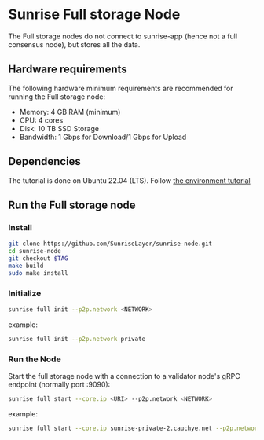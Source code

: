 # Sunrise Full storage Node

The Full storage nodes do not connect to sunrise-app (hence not a full consensus node), but stores all the data.

## Hardware requirements

The following hardware minimum requirements are recommended for running the Full storage node:

- Memory: 4 GB RAM (minimum)
- CPU: 4 cores
- Disk: 10 TB SSD Storage
- Bandwidth: 1 Gbps for Download/1 Gbps for Upload

## Dependencies

The tutorial is done on Ubuntu 22.04 (LTS).
Follow [the environment tutorial](../../resources/enviromant.md)

## Run the Full storage node

### Install

```bash
git clone https://github.com/SunriseLayer/sunrise-node.git
cd sunrise-node
git checkout $TAG
make build
sudo make install
```

### Initialize

```bash
sunrise full init --p2p.network <NETWORK>
```

example:

```bash
sunrise full init --p2p.network private
```

### Run the Node

Start the full storage node with a connection to a validator node's gRPC endpoint (normally port :9090):

```bash
sunrise full start --core.ip <URI> --p2p.network <NETWORK>
```

example:

```bash
sunrise full start --core.ip sunrise-private-2.cauchye.net --p2p.network private
```
